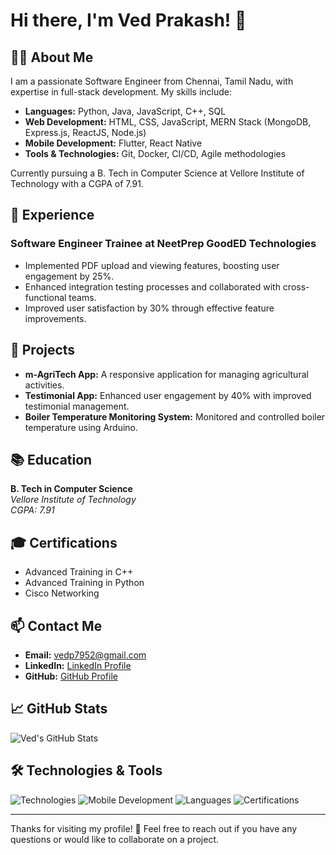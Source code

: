 # Hi there, I'm Ved Prakash! 👋

## 👨‍💻 About Me

I am a passionate Software Engineer from Chennai, Tamil Nadu, with expertise in full-stack development. My skills include:

- **Languages:** Python, Java, JavaScript, C++, SQL
- **Web Development:** HTML, CSS, JavaScript, MERN Stack (MongoDB, Express.js, ReactJS, Node.js)
- **Mobile Development:** Flutter, React Native
- **Tools & Technologies:** Git, Docker, CI/CD, Agile methodologies

Currently pursuing a B. Tech in Computer Science at Vellore Institute of Technology with a CGPA of 7.91.

## 💼 Experience

### Software Engineer Trainee at NeetPrep GoodED Technologies
- Implemented PDF upload and viewing features, boosting user engagement by 25%.
- Enhanced integration testing processes and collaborated with cross-functional teams.
- Improved user satisfaction by 30% through effective feature improvements.

## 🚀 Projects

- **m-AgriTech App:** A responsive application for managing agricultural activities.
- **Testimonial App:** Enhanced user engagement by 40% with improved testimonial management.
- **Boiler Temperature Monitoring System:** Monitored and controlled boiler temperature using Arduino.

## 📚 Education

**B. Tech in Computer Science**  
_Vellore Institute of Technology_  
_CGPA: 7.91_

## 🎓 Certifications

- Advanced Training in C++
- Advanced Training in Python
- Cisco Networking

## 📫 Contact Me

- **Email:** [vedp7952@gmail.com](mailto:vedp7952@gmail.com)
- **LinkedIn:** [LinkedIn Profile](#)
- **GitHub:** [GitHub Profile](#)

## 📈 GitHub Stats

![Ved's GitHub Stats](https://github-readme-stats.vercel.app/api?username=your-github-username&show_icons=true&hide_title=true&count_private=true&hide=prs&theme=radical)

## 🛠️ Technologies & Tools

![Technologies](https://img.shields.io/badge/Technologies-MERN%20Stack-brightgreen?style=flat&logo=mern)
![Mobile Development](https://img.shields.io/badge/Technologies-Flutter%20%7C%20React%20Native-blue?style=flat&logo=flutter)
![Languages](https://img.shields.io/badge/Languages-Python%20%7C%20Java%20%7C%20JavaScript%20%7C%20C++-purple?style=flat&logo=python)
![Certifications](https://img.shields.io/badge/Certifications-Cisco%20Networking%20%7C%20Advanced%20C%2B%2B%20%7C%20Python-lightblue?style=flat&logo=cisco)

---

Thanks for visiting my profile! 🚀 Feel free to reach out if you have any questions or would like to collaborate on a project.

